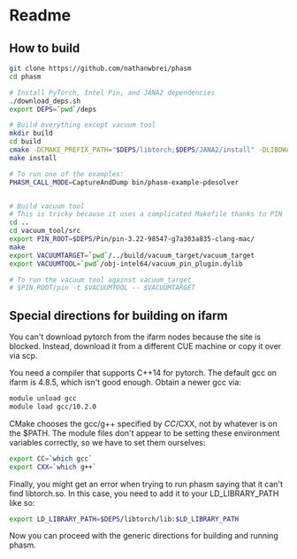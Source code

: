 
# Readme

## How to build
```bash
git clone https://github.com/nathanwbrei/phasm
cd phasm

# Install PyTorch, Intel Pin, and JANA2 dependencies
./download_deps.sh
export DEPS=`pwd`/deps

# Build everything except vacuum tool
mkdir build
cd build
cmake -DCMAKE_PREFIX_PATH="$DEPS/libtorch;$DEPS/JANA2/install" -DLIBDWARF_DIR="$DEPS/libdwarf-0.3.4/install" ..
make install

# To run one of the examples:
PHASM_CALL_MODE=CaptureAndDump bin/phasm-example-pdesolver


# Build vacuum tool 
# This is tricky because it uses a complicated Makefile thanks to PIN
cd ..
cd vacuum_tool/src
export PIN_ROOT=$DEPS/Pin/pin-3.22-98547-g7a303a835-clang-mac/
make
export VACUUMTARGET=`pwd`/../build/vacuum_target/vacuum_target
export VACUUMTOOL=`pwd`/obj-intel64/vacuum_pin_plugin.dylib

# To run the vacuum tool against vacuum_target
# $PIN_ROOT/pin -t $VACUUMTOOL -- $VACUUMTARGET

```

## Special directions for building on ifarm

You can't download pytorch from the ifarm nodes because the site is
blocked. Instead, download it from a different CUE machine or copy 
it over via scp. 

You need a compiler that supports C++14 for pytorch. The default gcc on
ifarm is 4.8.5, which isn't good enough. Obtain a newer gcc via:
```bash
module unload gcc
module load gcc/10.2.0
```
CMake chooses the gcc/g++ specified by $CC/$CXX, not by whatever is on the $PATH. 
The module files don't appear to be setting these environment variables correctly,
so we have to set them ourselves:
```bash
export CC=`which gcc`
export CXX=`which g++`
```

Finally, you might get an error when trying to run phasm saying that it 
can't find libtorch.so. In this case, you need to add it to your LD_LIBRARY_PATH
like so:
```bash
export LD_LIBRARY_PATH=$DEPS/libtorch/lib:$LD_LIBRARY_PATH
```

Now you can proceed with the generic directions for building and running phasm.
